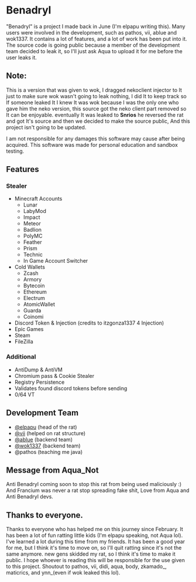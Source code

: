 # Benadryl
"Benadryl" is a project I made back in June (I'm elpapu writing this). Many users were involved in the development, such as pathos, vii, ablue and wok1337. It contains a lot of features, and a lot of work has been put into it. The source code is going public because a member of the development team decided to leak it, so I'll just ask Aqua to upload it for me before the user leaks it.

## Note: 
This is a version that was given to wok, I dragged nekoclient injector to It just to make sure wok wasn't going to leak nothing, I did It to keep track so If someone leaked It I knew It was wok because I was the only one who gave him the neko version, this source got the neko client part removed so It can be enjoyable. eventually It was leaked to **Snrios** he reversed the rat and got It's source and then we decided to make the source public, And this project isn't going to be updated.

I am not responsible for any damages this software may cause after being acquired. This software was made for personal education and sandbox testing.

## Features
### Stealer
- Minecraft Accounts
  - Lunar
  - LabyMod
  - Impact
  - Meteor
  - Badlion
  - PolyMC
  - Feather
  - Prism
  - Technic
  - In Game Account Switcher 
- Cold Wallets
  - Zcash
  - Armory
  - Bytecoin
  - Ethereum
  - Electrum
  - AtomicWallet
  - Guarda
  - Coinomi
- Discord Token & Injection (credits to itzgonza1337 4 Injection)
- Epic Games 
- Steam
- FileZilla
### Additional
- AntiDump & AntiVM
- Chromium pass & Cookie Stealer
- Registry Persistence
- Validates found discord tokens before sending
- 0/64 VT 
## Development Team

- [@elpapu](https://github.com/skiesup) (head of the rat)
- [@vii](https://github.com/violettowo) (helped on rat structure)
- [@ablue](https://github.com/AquaNot) (backend team)
- [@wok1337](https://github.com/wokonly) (backend team)
- @pathos (teaching me java)


## Message from Aqua_Not
Anti Benadryl coming soon to stop this rat from being used maliciously :)
And Francium was never a rat stop spreading fake shit, Love from Aqua and Anti Benadryl devs.

## Thanks to everyone.

Thanks to everyone who has helped me on this journey since February. It has been a lot of fun ratting little kids (I'm elpapu speaking, not Aqua lol). I've learned a lot during this time from my friends. It has been a good year for me, but I think it's time to move on, so I'll quit ratting since it's not the same anymore. new gens skidded my rat, so I think it's time to make it public. I hope whoever is reading this will be responsible for the use given to this project. Shoutout to pathos, vii, didi, aqua, body, zkamado_, maticrics, and ynn\_(even if wok leaked this lol). 
